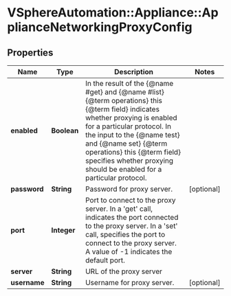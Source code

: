 # VSphereAutomation::Appliance::ApplianceNetworkingProxyConfig

## Properties
Name | Type | Description | Notes
------------ | ------------- | ------------- | -------------
**enabled** | **Boolean** | In the result of the {@name #get} and {@name #list} {@term operations} this {@term field} indicates whether proxying is enabled for a particular protocol. In the input to the {@name test} and {@name set} {@term operations} this {@term field} specifies whether proxying should be enabled for a particular protocol. | 
**password** | **String** | Password for proxy server. | [optional] 
**port** | **Integer** | Port to connect to the proxy server. In a &#39;get&#39; call, indicates the port connected to the proxy server. In a &#39;set&#39; call, specifies the port to connect to the proxy server. A value of -1 indicates the default port. | 
**server** | **String** | URL of the proxy server | 
**username** | **String** | Username for proxy server. | [optional] 


